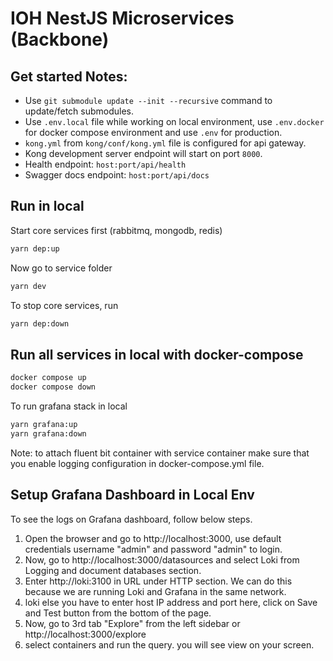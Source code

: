 # IOH NestJS Microservices (Backbone)

## Get started Notes:

- Use `git submodule update --init --recursive` command to update/fetch submodules.
- Use `.env.local` file while working on local environment, use `.env.docker` for docker compose environment and use `.env` for production.
- `kong.yml` from `kong/conf/kong.yml` file is configured for api gateway.
- Kong development server endpoint will start on port `8000`.
- Health endpoint: `host:port/api/health`
- Swagger docs endpoint: `host:port/api/docs`

## Run in local

Start core services first (rabbitmq, mongodb, redis)

```bash
yarn dep:up
```

Now go to service folder

```bash
yarn dev
```

To stop core services, run

```bash
yarn dep:down
```

## Run all services in local with docker-compose

```bash
docker compose up
docker compose down
```

To run grafana stack in local

```bash
yarn grafana:up
yarn grafana:down
```

Note: to attach fluent bit container with service container make sure that you enable logging configuration in docker-compose.yml file.

## Setup Grafana Dashboard in Local Env

To see the logs on Grafana dashboard, follow below steps.

1. Open the browser and go to http://localhost:3000, use default credentials username "admin" and password "admin" to login.
2. Now, go to http://localhost:3000/datasources and select Loki from Logging and document databases section.
3. Enter http://loki:3100 in URL under HTTP section. We can do this because we are running Loki and Grafana in the same network.
4. loki else you have to enter host IP address and port here, click on Save and Test button from the bottom of the page.
5. Now, go to 3rd tab "Explore" from the left sidebar or http://localhost:3000/explore
6. select containers and run the query. you will see view on your screen.
  